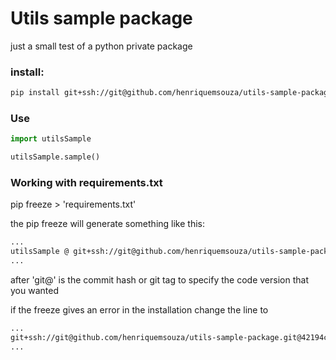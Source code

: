 # Utils sample package

just a small test of a python private package

### install:

```bash
pip install git+ssh://git@github.com/henriquemsouza/utils-sample-package.git
```

### Use

```python
import utilsSample

utilsSample.sample()
```

### Working with requirements.txt
<p>pip freeze > 'requirements.txt' </p>

the pip freeze will generate something like this:

```.txt
...
utilsSample @ git+ssh://git@github.com/henriquemsouza/utils-sample-package.git@42194c021e207363f9e5a78d7ebfa885ef50743c
...
```

after 'git@' is the commit hash or git tag to specify the code version that you wanted


if the freeze gives an error in the installation change the line to


```.txt
...
git+ssh://git@github.com/henriquemsouza/utils-sample-package.git@42194c021e207363f9e5a78d7ebfa885ef50743c
...
```

